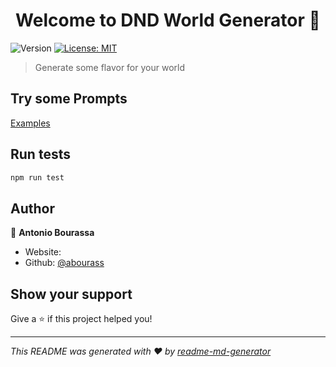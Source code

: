 <h1 align="center">Welcome to DND World Generator 👋</h1>
<p>
  <img alt="Version" src="https://img.shields.io/badge/version-0.0.5-blue.svg?cacheSeconds=2592000" />
  <a href="#" target="_blank">
    <img alt="License: MIT" src="https://img.shields.io/badge/License-MIT-yellow.svg" />
  </a>
</p>

> Generate some flavor for your world

## Try some Prompts

[Examples](https://abourass.github.io/DND_World_Builder/web/index.html)

## Run tests

```sh
npm run test
```

## Author

👤 **Antonio Bourassa**

* Website:  
* Github: [@abourass](https://github.com/abourass)

## Show your support

Give a ⭐️ if this project helped you!

***
_This README was generated with ❤️ by [readme-md-generator](https://github.com/kefranabg/readme-md-generator)_
